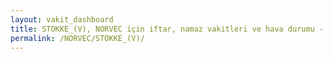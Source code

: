 ```yaml
---
layout: vakit_dashboard
title: STOKKE_(V), NORVEC için iftar, namaz vakitleri ve hava durumu - ilçe/eyalet seç
permalink: /NORVEC/STOKKE_(V)/
---
```


<script type="text/javascript">
  var GLOBAL_COUNTRY = 'NORVEC';
  var GLOBAL_CITY = 'STOKKE_(V)';
  var GLOBAL_STATE = '';
  var lat = 72;
  var lon = 21;
</script>
